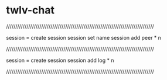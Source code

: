 # twlv-chat

////////////////////////////////////////////////////////////////////////////////

session = create session
session set name
session add peer * n

////////////////////////////////////////////////////////////////////////////////

session = create session
session add log * n

////////////////////////////////////////////////////////////////////////////////
